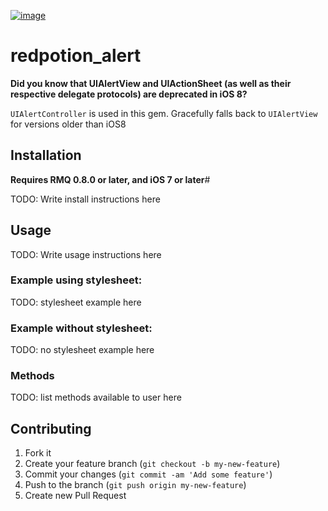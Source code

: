 [![image](http://ir_wp.s3.amazonaws.com/wp-content/uploads/sites/19/2014/09/rmq_plugin.png)](http://rubymotionquery.com)

# redpotion_alert

**Did you know that UIAlertView and UIActionSheet (as well as their respective delegate protocols) are deprecated in iOS 8?**

`UIAlertController` is used in this gem.   Gracefully falls back to `UIAlertView` for versions older than iOS8

## Installation

**Requires RMQ 0.8.0 or later, and iOS 7 or later**#

TODO: Write install instructions here

## Usage

TODO: Write usage instructions here

### Example using stylesheet:

TODO: stylesheet example here

### Example without stylesheet:

TODO: no stylesheet example here

### Methods

TODO: list methods available to user here

## Contributing

1. Fork it
2. Create your feature branch (`git checkout -b my-new-feature`)
3. Commit your changes (`git commit -am 'Add some feature'`)
4. Push to the branch (`git push origin my-new-feature`)
5. Create new Pull Request
